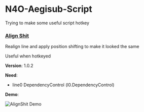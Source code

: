 # N4O-Aegisub-Script
Trying to make some useful script hotkey

### [Align Shit](nao.AlignShit.lua)
Realign line and apply position shifting to make it looked the same

Useful when hotkeyed

**Version**: 1.0.2

**Need**:
- line0 DependencyControl (l0.DependencyControl)

**Demo**:

![AlignShit Demo](https://puu.sh/CS0x5/06773438e1.gif)